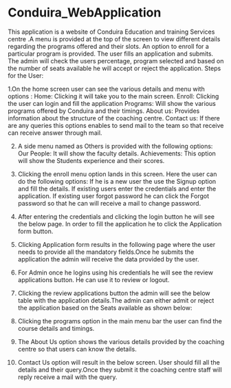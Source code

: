 # Conduira_WebApplication
This application is a website of Conduira Education and training Services centre .A menu is provided at the top of the screen to view different details regarding the programs offered and their slots.  An option to enroll for a particular program is provided. The user fills an application and submits. The admin will check the users percentage, program selected and based on the number of seats available he will accept or reject the application.
Steps for the User:
 
1.On the home screen user can see the various details and menu with options :
Home: Clicking it will take you to the main screen.
Enroll: Clicking the user can login and fill the application
Programs: Will show the various programs offered by Conduira and their timings.
About us: Provides information about the structure of the coaching centre.
Contact us: If there are any queries this options enables to send mail to the team so that receive can receive answer through mail.

2. A side menu named as Others is provided with the following options:
Our People: It will show the faculty details.
Achievements: This option will show the Students experience and their scores.
 
3. Clicking the enroll menu option lands in this screen. Here the user can do the following options:
If he is a new user the use the Signup option and fill the details.
If existing users enter the credentials and enter the application.
If existing user forgot password he can click the Forgot password so that he can will receive a mail to change password.
 
4. After entering the credentials and clicking the login button he will see the below page. In order to fill the application he to click the Application form button. 

5. Clicking Application form results in the following page where the user needs to provide all the mandatory fields.Once he submits the application the admin will receive the data provided by the user.
 
6. For Admin once he logins using his credentials he will see the review applications button. He can use it to review or logout.

7. Clicking the review applications button the admin will see the below table with the application details.The admin can either admit or reject the application based on the Seats available as shown below:
 
8. Clicking the programs option in the main menu bar the user can find the course details and timings.

9. The About Us option shows the various details provided by the coaching centre so that users can know the details.
 
10. Contact Us  option will result in the below screen. User should fill all the details and their query.Once they submit it the coaching centre staff will reply receive a mail with the query.
